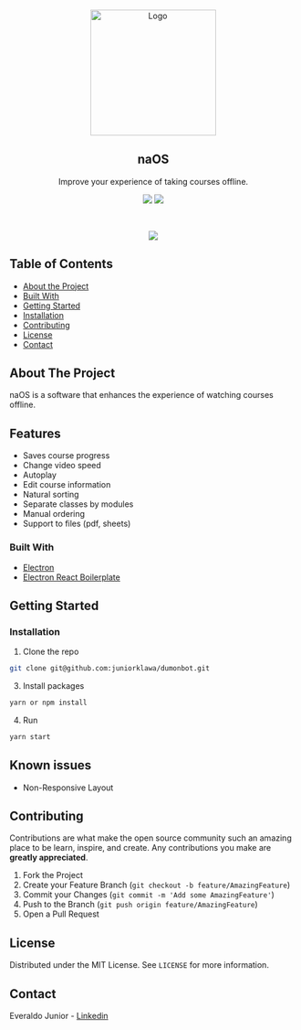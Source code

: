 <!-- PROJECT LOGO -->
<br />
<p align="center">
  <a href="https://i.imgur.com/LK7P7yy.png">
    <img src="https://i.imgur.com/AJLhmwO.png" alt="Logo" height="220">
  </a>

  <h2 align="center">naOS</h2>

  <p align="center">
   Improve your experience of taking courses offline.
</a>
  </p>
</p>

<p align="center">
   <a href="https://github.com/prettier/prettier"><img src="https://img.shields.io/badge/styled_with-prettier-ff69b4.svg"></a>
  <a href="https://opensource.org/licenses/MIT"><img src="https://img.shields.io/badge/License-MIT-blue.svg"></a>
</p>
<br />


<p align="center">
  <img src="https://i.imgur.com/DRmoqVT.gif" >
</p>



<!-- TABLE OF CONTENTS -->
## Table of Contents

* [About the Project](#about-the-project)
* [Built With](#built-with)
* [Getting Started](#getting-started)
* [Installation](#installation)
* [Contributing](#contributing)
* [License](#license)
* [Contact](#contact)




<!-- ABOUT THE PROJECT -->
## About The Project

naOS is a software that enhances the experience of watching courses offline.

## Features

- Saves course progress
- Change video speed
- Autoplay
- Edit course information
- Natural sorting
- Separate classes by modules
- Manual ordering
- Support to files (pdf, sheets)


### Built With

* [Electron](https://www.electronjs.org/)
* [Electron React Boilerplate](https://github.com/electron-react-boilerplate/electron-react-boilerplate)



<!-- GETTING STARTED -->
## Getting Started

### Installation

1. Clone the repo
```sh
git clone git@github.com:juniorklawa/dumonbot.git
```
3. Install packages
```sh
yarn or npm install
```
4. Run
```sh
yarn start
```


<!-- ROADMAP -->
## Known issues

 - Non-Responsive Layout


<!-- CONTRIBUTING -->
## Contributing

Contributions are what make the open source community such an amazing place to be learn, inspire, and create. Any contributions you make are **greatly appreciated**.

1. Fork the Project
2. Create your Feature Branch (`git checkout -b feature/AmazingFeature`)
3. Commit your Changes (`git commit -m 'Add some AmazingFeature'`)
4. Push to the Branch (`git push origin feature/AmazingFeature`)
5. Open a Pull Request



<!-- LICENSE -->
## License

Distributed under the MIT License. See `LICENSE` for more information.



<!-- CONTACT -->
## Contact

Everaldo Junior - [Linkedin](https://www.linkedin.com/in/everaldojuniorklawa/)


